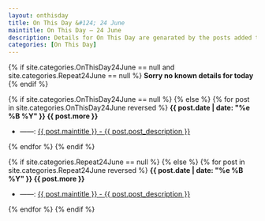 ```yaml
---
layout: onthisday
title: On This Day &#124; 24 June
maintitle: On This Day — 24 June
description: Details for On This Day are genarated by the posts added to the website so the content is subject to changes/updates over time.
categories: [On This Day]
---
```


{% if site.categories.OnThisDay24June == null and site.categories.Repeat24June == null %}
<strong>Sorry no known details for today</strong>
{% endif %}

{% if site.categories.OnThisDay24June == null %}
{% else %}
{% for post in site.categories.OnThisDay24June reversed %}
<strong>{{ post.date | date: "%e %B %Y" }} {{ post.more }}</strong>
<ul>
<li> ——: <a href="{{ post.url }}">{{ post.maintitle }} - {{ post.post_description }}</a></li>
</ul>
{% endfor %}
{% endif %}

{% if site.categories.Repeat24June == null %}
{% else %}
{% for post in site.categories.Repeat24June reversed %}
<strong>{{ post.date | date: "%e %B %Y" }} {{ post.more }}</strong>
<ul>
<li> ——: <a href="{{ post.url }}">{{ post.maintitle }} - {{ post.post_description }}</a></li>
</ul>
{% endfor %}
{% endif %}
